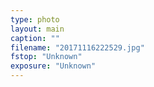 ```yaml
---
type: photo
layout: main
caption: ""
filename: "20171116222529.jpg"
fstop: "Unknown"
exposure: "Unknown"
---
```

